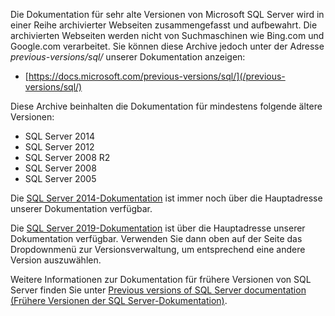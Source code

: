 Die Dokumentation für sehr alte Versionen von Microsoft SQL Server wird in einer Reihe archivierter Webseiten zusammengefasst und aufbewahrt. Die archivierten Webseiten werden nicht von Suchmaschinen wie Bing.com und Google.com verarbeitet. Sie können diese Archive jedoch unter der Adresse _previous-versions/sql/_ unserer Dokumentation anzeigen:

- [https://docs.microsoft.com/previous-versions/sql/](/previous-versions/sql/)

Diese Archive beinhalten die Dokumentation für mindestens folgende ältere Versionen:

- SQL Server 2014
- SQL Server 2012
- SQL Server 2008 R2
- SQL Server 2008
- SQL Server 2005

Die [SQL Server 2014-Dokumentation](/previous-versions/sql/2014/index?view=sql-server-2014&preserve-view=true) ist immer noch über die Hauptadresse unserer Dokumentation verfügbar.

<!--
FYI: In the following link syntax to SQL 2014 content, the two 'view' related parameters are entirely optional in this case. The reason is that 'sql/2014/' will never be a node for say SQL 2012 or SQL 2016 content URLs on Docs. Thus no distinction from 'view' values will ever be necessary.

[SQL Server 2014 documentation](/previous-versions/sql/2014/index?view=sql-server-2014&preserve-view=true) is still available on our main Docs address.
-->

Die [SQL Server 2019-Dokumentation](../../sql-server/index.yml?preserve-view=true&view=sql-server-ver15) ist über die Hauptadresse unserer Dokumentation verfügbar. Verwenden Sie dann oben auf der Seite das Dropdownmenü zur Versionsverwaltung, um entsprechend eine andere Version auszuwählen.

Weitere Informationen zur Dokumentation für frühere Versionen von SQL Server finden Sie unter [Previous versions of SQL Server documentation (Frühere Versionen der SQL Server-Dokumentation)](/previous-versions/sql/).